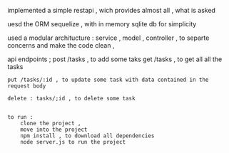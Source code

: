


implemented a simple restapi , wich provides almost all , what is asked

uesd the ORM sequelize , with in memory sqlite db for simplicity 

used a modular architucture  :  service , model , controller , to separte concerns and make the code clean , 


api endpoints ;
	post /tasks , to add some taks 
	get /tasks , to get all all the tasks 

	put /tasks/:id , to update some task with data contained in the request body 

	delete : tasks/;id , to delete some task 


	to run : 
		clone the project , 
		move into the project 
		npm install , to download all dependencies 
		node server.js to run the project 


